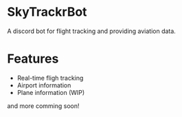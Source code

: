 # SkyTrackrBot
A discord bot for flight tracking and providing aviation data.

# Features
* Real-time fligh tracking
* Airport information
* Plane information (WIP)<br />

and more comming soon!
  
